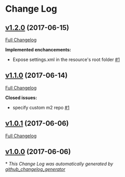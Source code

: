 # Change Log

## [v1.2.0](https://github.com/olhtbr/maven-cache-resource/tree/v1.2.0) (2017-06-15)
[Full Changelog](https://github.com/olhtbr/maven-cache-resource/compare/v1.1.0...v1.2.0)

**Implemented enchancements:**

- Expose settings.xml in the resource's root folder [\#1](https://github.com/olhtbr/maven-cache-resource/issues/1)

## [v1.1.0](https://github.com/olhtbr/maven-cache-resource/tree/v1.1.0) (2017-06-14)
[Full Changelog](https://github.com/olhtbr/maven-cache-resource/compare/v1.0.1...v1.1.0)

**Closed issues:**

- specify custom m2 repo [\#1](https://github.com/olhtbr/maven-cache-resource/issues/1)

## [v1.0.1](https://github.com/olhtbr/maven-cache-resource/tree/v1.0.1) (2017-06-06)
[Full Changelog](https://github.com/olhtbr/maven-cache-resource/compare/v1.0.0...v1.0.1)

## [v1.0.0](https://github.com/olhtbr/maven-cache-resource/tree/v1.0.0) (2017-06-06)


\* *This Change Log was automatically generated by [github_changelog_generator](https://github.com/skywinder/Github-Changelog-Generator)*

